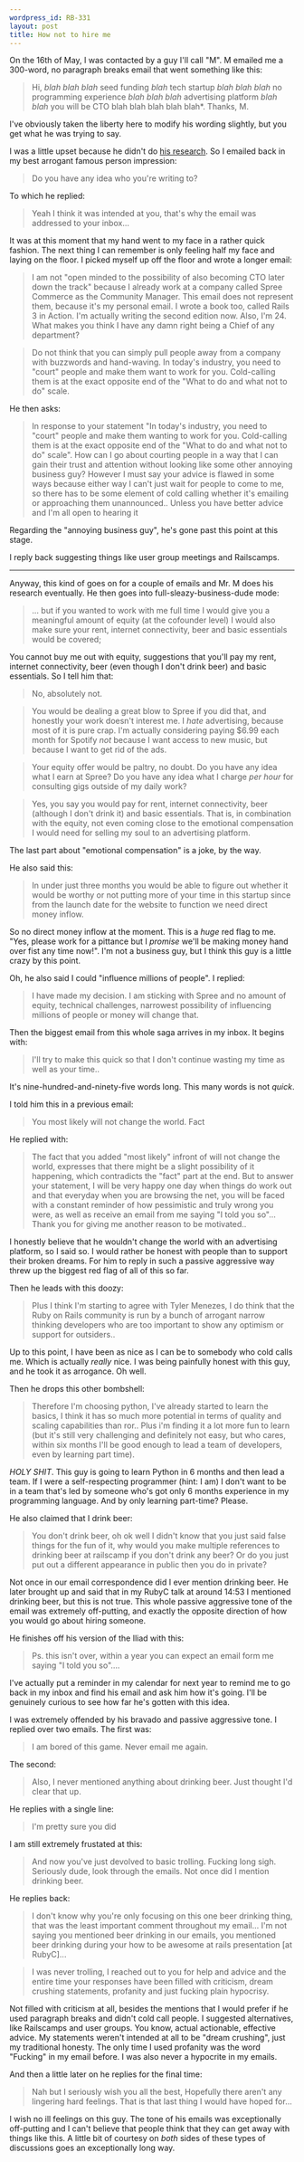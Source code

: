```yaml
--- 
wordpress_id: RB-331
layout: post
title: How not to hire me
---
```


On the 16th of May, I was contacted by a guy I'll call "M". M emailed me a 300-word, no paragraph breaks email that went something like this:

> Hi, *blah blah blah* seed funding *blah* tech startup *blah blah blah* no programming experience *blah blah blah* advertising platform *blah blah* you will be CTO blah blah blah blah blah*. Thanks, M.

I've obviously taken the liberty here to modify his wording slightly, but you get what he was trying to say.

I was a little upset because he didn't do [his research](http://ryanbigg.com/about-me). So I emailed back in my best arrogant famous person impression:

> Do you have any idea who you're writing to?

To which he replied:

> Yeah I think it was intended at you, that's why the email was addressed to your inbox...

It was at this moment that my hand went to my face in a rather quick fashion. The next thing I can remember is only feeling half my face and laying on the
floor. I picked myself up off the floor and wrote a longer email:

> I am not "open minded to the possibility of also becoming CTO later down the track" because I already work at a company called Spree Commerce as the Community Manager. This email does not represent them, because it's my personal email. I wrote a book too, called Rails 3 in Action. I'm actually writing the second edition now. Also, I'm 24. What makes you think I have any damn right being a Chief of any department?

> Do not think that you can simply pull people away from a company with buzzwords and hand-waving. In today's industry, you need to "court" people and make them want to work for you. Cold-calling them is at the exact opposite end of the "What to do and what not to do" scale.

He then asks: 

> In response to your statement "In today's industry, you need to "court" people and make them wanting to work for you. Cold-calling them is at the exact opposite end of the "What to do and what not to do" scale". How can I go about courting people in a way that I can gain their trust and attention without looking like some other annoying business guy? However I must say your advice is flawed in some ways because either way I can't just wait for people to come to me, so there has to be some element of cold calling whether it's emailing or approaching them unannounced.. Unless you have better advice and I'm all open to hearing it


Regarding the "annoying business guy", he's gone past this point at this stage.

I reply back suggesting things like user group meetings and Railscamps.

----

Anyway, this kind of goes on for a couple of emails and Mr. M does his research eventually. He then goes into full-sleazy-business-dude mode:

> ... but if you wanted to work with me full time I would give you a meaningful amount of equity (at the cofounder level) I would also make sure your rent, internet connectivity, beer and basic essentials would be covered;

You cannot buy me out with equity, suggestions that you'll pay my rent, internet connectivity, beer (even though I don't drink beer) and basic essentials. So I
tell him that:

> No, absolutely not.

> You would be dealing a great blow to Spree if you did that, and honestly your work doesn't interest me. I *hate* advertising, because most of it is pure crap. I'm actually considering paying $6.99 each month for Spotify *not* because I want access to new music, but because I want to get rid of the ads.

> Your equity offer would be paltry, no doubt. Do you have any idea what I earn at Spree? Do you have any idea what I charge *per hour* for consulting gigs outside of my daily work?

> Yes, you say you would pay for rent, internet connectivity, beer (although I don't drink it) and basic essentials. That is, in combination with the equity, not even coming close to the emotional compensation I would need for selling my soul to an advertising platform.

The last part about "emotional compensation" is a joke, by the way.

He also said this:

> In under just three months you would be able to figure out whether it would be worthy or not putting more of your time in this startup since from the launch date for the website to function we need direct money inflow.

So no direct money inflow at the moment. This is a *huge* red flag to me. "Yes, please work for a pittance but I *promise* we'll be making money hand over fist
any time now!". I'm not a business guy, but I think this guy is a little crazy by this point.

Oh, he also said I could "influence millions of people". I replied:

> I have made my decision. I am sticking with Spree and no amount of equity, technical challenges, narrowest possibility of influencing millions of people or
> money will change that.

Then the biggest email from this whole saga arrives in my inbox. It begins with:

> I'll try to make this quick so that I don't continue wasting my time as well as your time..

It's nine-hundred-and-ninety-five words long. This many words is not *quick*. 

I told him this in a previous email:

> You most likely will not change the world. Fact

He replied with:

> The fact that you added "most likely" infront of will not change the world, expresses that there might be a slight possibility of it happening, which contradicts the "fact" part at the end. But to answer your statement, I will be very happy one day when things do work out and that everyday when you are browsing the net, you will be faced with a constant reminder of how pessimistic and truly wrong you were, as well as receive an email from me saying "I told you so"... Thank you for giving me another reason to be motivated..

I honestly believe that he wouldn't change the world with an advertising platform, so I said so. I would rather be honest with people than to support their broken dreams. For him to reply in such a passive aggressive way threw up the biggest red flag of all of this so far.

Then he leads with this doozy:

> Plus I think I'm starting to agree with Tyler Menezes, I do think that the Ruby on Rails community is run by a bunch of arrogant narrow thinking developers who are too important to show any optimism or support for outsiders..

Up to this point, I have been as nice as I can be to somebody who cold calls me. Which is actually *really* nice. I was being painfully honest with this guy,
and he took it as arrogance. Oh well.

Then he drops this other bombshell:

> Therefore I'm choosing python, I've already started to learn the basics, I think it has so much more potential in terms of quality and scaling capabilities than ror.. Plus i'm finding it a lot more fun to learn (but it's still very challenging and definitely not easy, but who cares, within six months I'll be good enough to lead a team of developers, even by learning part time). 

*HOLY SHIT*. This guy is going to learn Python in 6 months and then lead a team. If I were a self-respecting programmer (hint: I am) I don't want to be in a
team that's led by someone who's got only 6 months experience in my programming language. And by only learning part-time? Please.

He also claimed that I drink beer:

> You don't drink beer, oh ok well I didn't know that you just said false things for the fun of it, why would you make multiple references to drinking beer at railscamp if you don't drink any beer? Or do you just put out a different appearance in public then you do in private? 

Not once in our email correspondence did I ever mention drinking beer. He later brought up and said that in my RubyC talk at around 14:53 I mentioned drinking
beer, but this is not true. This whole passive aggressive tone of the email was extremely off-putting, and exactly the opposite direction of how you would go
about hiring someone.

He finishes off his version of the Iliad with this:

> Ps. this isn't over, within a year you can expect an email form me saying "I told you so".... 

I've actually put a reminder in my calendar for next year to remind me to go back in my inbox and find his email and ask him how it's going. I'll be genuinely
curious to see how far he's gotten with this idea.

I was extremely offended by his bravado and passive aggressive tone. I replied over two emails. The first was:

> I am bored of this game.
> Never email me again.

The second:

> Also, I never mentioned anything about drinking beer.
> Just thought I'd clear that up.

He replies with a single line:

> I'm pretty sure you did

I am still extremely frustated at this:

> And now you've just devolved to basic trolling. Fucking long sigh.
> Seriously dude, look through the emails. Not once did I mention drinking beer.

He replies back:

> I don't know why you're only focusing on this one beer drinking thing, that was the least important comment throughout my email...
> I'm not saying you mentioned beer drinking in our emails, you mentioned beer drinking during your how to be awesome at rails presentation [at RubyC]...

> I was never trolling, I reached out to you for help and advice and the entire time your responses have been filled with criticism, dream crushing statements, profanity and just fucking plain hypocrisy. 

Not filled with criticism at all, besides the mentions that I would prefer if he used paragraph breaks and didn't cold call people. I suggested alternatives,
like Railscamps and user groups. You know, actual actionable, effective advice. My statements weren't intended at all to be "dream crushing", just my
traditional honesty. The only time I used profanity was the word "Fucking" in my email before. I was also never a hypocrite in my emails.

And then a little later on he replies for the final time:

> Nah but I seriously wish you all the best,
> Hopefully there aren't any lingering hard feelings.
> That is that last thing I would have hoped for...

I wish no ill feelings on this guy. The tone of his emails was exceptionally off-putting and I can't believe that people think that they can get away with
things like this. A little bit of courtesy on *both* sides of these types of discussions goes an exceptionally long way.
